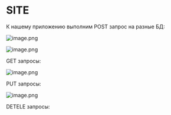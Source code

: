 # SITE

К нашему приложению выполним POST запрос на разные БД:

![image.png](attachment:9cae04c6-db7d-468a-bc6c-01e91f58b73e:image.png)

![image.png](attachment:f2c20722-8ed2-45e0-9cb6-bc60a4e95b5b:image.png)

GET запросы:

![image.png](attachment:d6d76e2f-8575-4164-b77c-d225404f566c:image.png)

PUT запросы:

![image.png](attachment:ee082371-a6df-4e26-a9be-2cacc00df9f6:image.png)

DETELE запросы:
